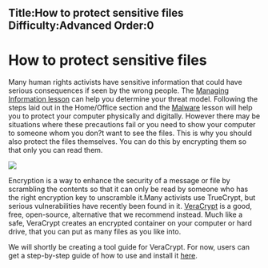 Title:How to protect sensitive files
Difficulty:Advanced
Order:0
---
<h1>How to protect sensitive files</h1><p>Many human rights activists have sensitive information that could have serious consequences if seen by the wrong people. The <a href="umbrella://lesson/managing-information">Managing Information lesson</a> can help you determine your threat model. Following the steps laid out in the Home/Office section and the <a href="umbrella://lesson/malware">Malware</a> lesson will help you to protect your computer physically and digitally. However there may be situations where these precautions fail or you need to show your computer to someone whom you don?t want to see the files. This is why you should also protect the files themselves. You can do this by encrypting them so that only you can read them.</p><img src="protecting1.png"><p>Encryption is a way to enhance the security of a message or file by scrambling the contents so that it can only be read by someone who has the right encryption key to unscramble it.Many activists use TrueCrypt, but serious vulnerabilities have recently been found in it. <a href="https://veracrypt.codeplex.com/wikipage?title=Downloads">VeraCrypt</a> is a good, free, open-source, alternative that we recommend instead. Much like a safe, VeraCrypt creates an encrypted container on your computer or hard drive, that you can put as many files as you like into.</p><p>We will shortly be creating a tool guide for VeraCrypt. For now, users can get a step-by-step guide of how to use and install it <a href="https://veracrypt.codeplex.com/wikipage?title=Beginner%27s%20Tutorial">here</a>.</p>